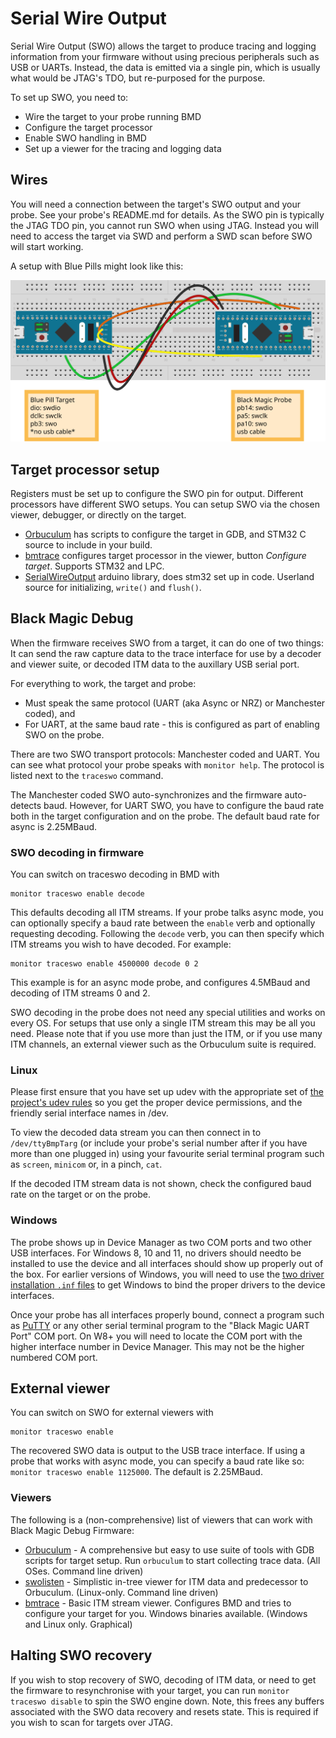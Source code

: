 # Serial Wire Output

Serial Wire Output (SWO) allows the target to produce tracing and logging information from your firmware
without using precious peripherals such as USB or UARTs. Instead, the data is emitted via a single pin,
which is usually what would be JTAG's TDO, but re-purposed for the purpose.

To set up SWO, you need to:

* Wire the target to your probe running BMD
* Configure the target processor
* Enable SWO handling in BMD
* Set up a viewer for the tracing and logging data

## Wires

You will need a connection between the target's SWO output and your probe. See your probe's README.md for details.
As the SWO pin is typically the JTAG TDO pin, you cannot run SWO when using JTAG. Instead you will need to access
the target via SWD and perform a SWD scan before SWO will start working.

A setup with Blue Pills might look like this:

![Back-to-backed Blue Pills](https://raw.githubusercontent.com/koendv/Connecting-Black-Magic-Probe-and-Blue-Pill/master/bmp_bp.svg)

## Target processor setup

Registers must be set up to configure the SWO pin for output. Different processors have different SWO setups.
You can setup SWO via the chosen viewer, debugger, or directly on the target.

* [Orbuculum](https://github.com/orbcode/orbuculum) has scripts to configure the target in GDB, and STM32 C source to include in your build.
* [bmtrace](https://github.com/compuphase/Black-Magic-Probe-Book) configures target processor in the viewer, button *Configure target*. Supports STM32 and LPC.
* [SerialWireOutput](https://github.com/koendv/SerialWireOutput) arduino library, does stm32 set up in code. Userland source for initializing, `write()` and `flush()`.

## Black Magic Debug

When the firmware receives SWO from a target, it can do one of two things: It can send the raw capture data to the
trace interface for use by a decoder and viewer suite, or decoded ITM data to the auxillary USB serial port.

For everything to work, the target and probe:

* Must speak the same protocol (UART (aka Async or NRZ) or Manchester coded), and
* For UART, at the same baud rate - this is configured as part of enabling SWO on the probe.

There are two SWO transport protocols: Manchester coded and UART. You can see what protocol your probe speaks with
`monitor help`. The protocol is listed next to the `traceswo` command.

The Manchester coded SWO auto-synchronizes and the firmware auto-detects baud. However, for UART SWO, you have to
configure the baud rate both in the target configuration and on the probe. The default baud rate for async is 2.25MBaud.

### SWO decoding in firmware

You can switch on traceswo decoding in BMD with

```gdb
monitor traceswo enable decode
```

This defaults decoding all ITM streams. If your probe talks async mode, you can optionally specify a baud rate
between the `enable` verb and optionally requesting decoding. Following the `decode` verb, you can then specify
which ITM streams you wish to have decoded. For example:

```gdb
monitor traceswo enable 4500000 decode 0 2
```

This example is for an async mode probe, and configures 4.5MBaud and decoding of ITM streams 0 and 2.

SWO decoding in the probe does not need any special utilities and works on every OS. For setups that use only a
single ITM stream this may be all you need. Please note that if you use more than just the ITM, or if you use many
ITM channels, an external viewer such as the Orbuculum suite is required.

### Linux

Please first ensure that you have set up udev with the appropriate set of
[the project's udev rules](https://github.com/blackmagic-debug/blackmagic/tree/main/driver) so you get the proper
device permissions, and the friendly serial interface names in /dev.

To view the decoded data stream you can then connect in to `/dev/ttyBmpTarg` (or include your probe's serial number
after if you have more than one plugged in) using your favourite serial terminal program such as `screen`, `minicom`
or, in a pinch, `cat`.

If the decoded ITM stream data is not shown, check the configured baud rate on the target or on the probe.

### Windows

The probe shows up in Device Manager as two COM ports and two other USB interfaces. For Windows 8, 10 and 11, no
drivers should needto be installed to use the device and all interfaces should show up properly out of the box.
For earlier versions of Windows, you will need to use the
[two driver installation `.inf` files](https://github.com/blackmagic-debug/blackmagic/tree/main/driver) to get
Windows to bind the proper drivers to the device interfaces.

Once your probe has all interfaces properly bound, connect a program such as
[PuTTY](https://www.chiark.greenend.org.uk/~sgtatham/putty/latest.html) or any other serial terminal program to
the "Black Magic UART Port" COM port. On W8+ you will need to locate the COM port with the higher interface number
in Device Manager. This may not be the higher numbered COM port.

## External viewer

You can switch on SWO for external viewers with

```gdb
monitor traceswo enable
```

The recovered SWO data is output to the USB trace interface. If using a probe that works with async mode, you can
specify a baud rate like so: `monitor traceswo enable 1125000`. The default is 2.25MBaud.

### Viewers

The following is a (non-comprehensive) list of viewers that can work with Black Magic Debug Firmware:

* [Orbuculum](https://github.com/orbcode/orbuculum) - A comprehensive but easy to use suite of tools with GDB
scripts for target setup. Run `orbuculum` to start collecting trace data. (All OSes. Command line driven)
* [swolisten](https://github.com/blackmagic-debug/blackmagic/blob/main/scripts/swolisten.c) - Simplistic in-tree viewer
for ITM data and predecessor to Orbuculum. (Linux-only. Command line driven)
* [bmtrace](https://github.com/compuphase/Black-Magic-Probe-Book) - Basic ITM stream viewer. Configures BMD and tries
to configure your target for you. Windows binaries available. (Windows and Linux only. Graphical)

## Halting SWO recovery

If you wish to stop recovery of SWO, decoding of ITM data, or need to get the firmware to resynchronise with your
target, you can run `monitor traceswo disable` to spin the SWO engine down. Note, this frees any buffers associated
with the SWO data recovery and resets state. This is required if you wish to scan for targets over JTAG.
